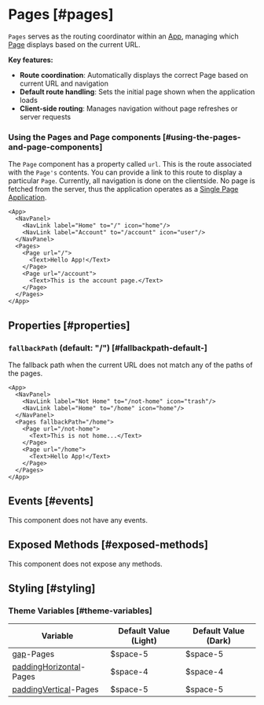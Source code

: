 # Pages [#pages]

`Pages` serves as the routing coordinator within an [App](/components/App), managing which [Page](/components/Page)  displays based on the current URL.

**Key features:**

- **Route coordination**: Automatically displays the correct Page based on current URL and navigation
- **Default route handling**: Sets the initial page shown when the application loads
- **Client-side routing**: Manages navigation without page refreshes or server requests

### Using the Pages and Page components [#using-the-pages-and-page-components]

The `Page` component has a property called `url`. This is the route associated with the `Page's` contents.
You can provide a link to this route to display a particular `Page`.
Currently, all navigation is done on the clientside.
No page is fetched from the server, thus the application operates as a [Single Page Application](https://developer.mozilla.org/en-US/docs/Glossary/SPA).

```xmlui-pg copy {3-4, 7, 10} display name="Example: using Pages and Page" height="170px"
<App>
  <NavPanel>
    <NavLink label="Home" to="/" icon="home"/>
    <NavLink label="Account" to="/account" icon="user"/>
  </NavPanel>
  <Pages>
    <Page url="/">
      <Text>Hello App!</Text>
    </Page>
    <Page url="/account">
      <Text>This is the account page.</Text>
    </Page>
  </Pages>
</App>
```

## Properties [#properties]

### `fallbackPath` (default: "/") [#fallbackpath-default-]

The fallback path when the current URL does not match any of the paths of the pages.

```xmlui-pg copy {6-13} display name="Example: fallbackPath" height="170px"
<App>
  <NavPanel>
    <NavLink label="Not Home" to="/not-home" icon="trash"/>
    <NavLink label="Home" to="/home" icon="home"/>
  </NavPanel>
  <Pages fallbackPath="/home">
    <Page url="/not-home">
      <Text>This is not home...</Text>
    </Page>
    <Page url="/home">
      <Text>Hello App!</Text>
    </Page>
  </Pages>
</App>
```

## Events [#events]

This component does not have any events.

## Exposed Methods [#exposed-methods]

This component does not expose any methods.

## Styling [#styling]

### Theme Variables [#theme-variables]

| Variable | Default Value (Light) | Default Value (Dark) |
| --- | --- | --- |
| [gap](../styles-and-themes/common-units/#size)-Pages | $space-5 | $space-5 |
| [paddingHorizontal](../styles-and-themes/common-units/#size)-Pages | $space-4 | $space-4 |
| [paddingVertical](../styles-and-themes/common-units/#size)-Pages | $space-5 | $space-5 |

